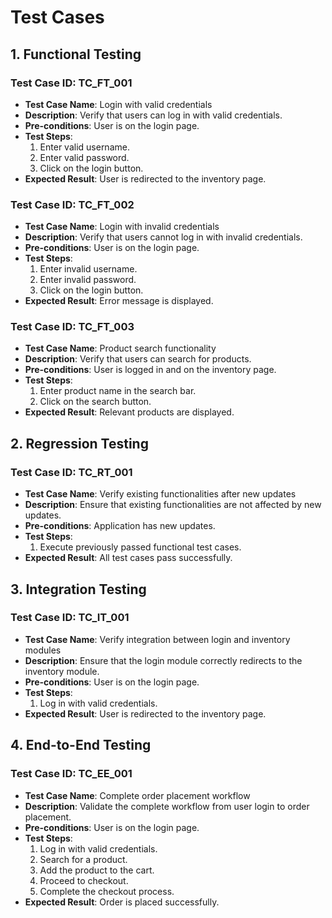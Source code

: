 # Test Cases

## 1. Functional Testing

### Test Case ID: TC_FT_001
- **Test Case Name**: Login with valid credentials
- **Description**: Verify that users can log in with valid credentials.
- **Pre-conditions**: User is on the login page.
- **Test Steps**:
  1. Enter valid username.
  2. Enter valid password.
  3. Click on the login button.
- **Expected Result**: User is redirected to the inventory page.

### Test Case ID: TC_FT_002
- **Test Case Name**: Login with invalid credentials
- **Description**: Verify that users cannot log in with invalid credentials.
- **Pre-conditions**: User is on the login page.
- **Test Steps**:
  1. Enter invalid username.
  2. Enter invalid password.
  3. Click on the login button.
- **Expected Result**: Error message is displayed.

### Test Case ID: TC_FT_003
- **Test Case Name**: Product search functionality
- **Description**: Verify that users can search for products.
- **Pre-conditions**: User is logged in and on the inventory page.
- **Test Steps**:
  1. Enter product name in the search bar.
  2. Click on the search button.
- **Expected Result**: Relevant products are displayed.

## 2. Regression Testing

### Test Case ID: TC_RT_001
- **Test Case Name**: Verify existing functionalities after new updates
- **Description**: Ensure that existing functionalities are not affected by new updates.
- **Pre-conditions**: Application has new updates.
- **Test Steps**:
  1. Execute previously passed functional test cases.
- **Expected Result**: All test cases pass successfully.

## 3. Integration Testing

### Test Case ID: TC_IT_001
- **Test Case Name**: Verify integration between login and inventory modules
- **Description**: Ensure that the login module correctly redirects to the inventory module.
- **Pre-conditions**: User is on the login page.
- **Test Steps**:
  1. Log in with valid credentials.
- **Expected Result**: User is redirected to the inventory page.

## 4. End-to-End Testing

### Test Case ID: TC_EE_001
- **Test Case Name**: Complete order placement workflow
- **Description**: Validate the complete workflow from user login to order placement.
- **Pre-conditions**: User is on the login page.
- **Test Steps**:
  1. Log in with valid credentials.
  2. Search for a product.
  3. Add the product to the cart.
  4. Proceed to checkout.
  5. Complete the checkout process.
- **Expected Result**: Order is placed successfully.
